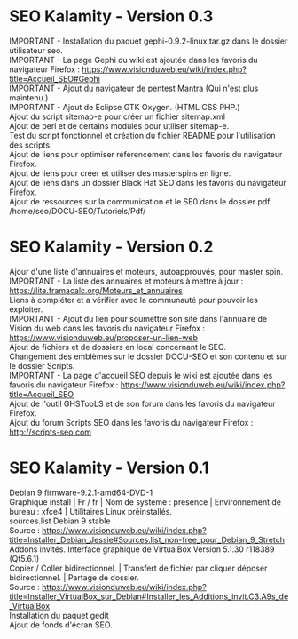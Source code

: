 # SEO Kalamity - Version 0.3
IMPORTANT - Installation du paquet gephi-0.9.2-linux.tar.gz dans le dossier utilisateur seo.<br/>
IMPORTANT - La page Gephi du wiki est ajoutée dans les favoris du navigateur Firefox : https://www.visionduweb.eu/wiki/index.php?title=Accueil_SEO#Gephi<br/>
IMPORTANT - Ajout du navigateur de pentest Mantra (Qui n'est plus maintenu.)<br/>
IMPORTANT - Ajout de Eclipse GTK Oxygen. (HTML CSS PHP.)<br/>
Ajout du script sitemap-e pour créer un fichier sitemap.xml<br/>
Ajout de perl et de certains modules pour utiliser sitemap-e.<br/>
Test du script fonctionnel et création du fichier README pour l'utilisation des scripts.<br/>
Ajout de liens pour optimiser référencement dans les favoris du navigateur Firefox.<br/>
Ajout de liens pour créer et utiliser des masterspins en ligne.<br/>
Ajout de liens dans un dossier Black Hat SEO dans les favoris du navigateur Firefox.<br/>
Ajout de ressources sur la communication et le SE0 dans le dossier pdf /home/seo/DOCU-SEO/Tutoriels/Pdf/

# SEO Kalamity - Version 0.2
Ajour d'une liste d'annuaires et moteurs, autoapprouvés, pour master spin.<br/>
IMPORTANT - La liste des annuaires et moteurs à mettre à jour : https://lite.framacalc.org/Moteurs_et_annuaires<br/>
Liens à compléter et a vérifier avec la communauté pour pouvoir les exploiter.<br/>
IMPORTANT - Ajout du lien pour soumettre son site dans l'annuaire de Vision du web dans les favoris du navigateur Firefox : https://www.visionduweb.eu/proposer-un-lien-web<br/>
Ajout de fichiers et de dossiers en local concernant le SEO.<br/>
Changement des emblèmes sur le dossier DOCU-SEO et son contenu et sur le dossier Scripts.<br/>
IMPORTANT - La page d'accueil SEO depuis le wiki est ajoutée dans les favoris du navigateur Firefox : https://www.visionduweb.eu/wiki/index.php?title=Accueil_SEO<br/>
Ajout de l'outil GHSTooLS et de son forum dans les favoris du navigateur Firefox.<br/>
Ajout du forum Scripts SEO dans les favoris du navigateur Firefox : http://scripts-seo.com

# SEO Kalamity - Version 0.1
 Debian 9 firmware-9.2.1-amd64-DVD-1<br/>
 Graphique install | Fr / fr | Nom de système : presence | Environnement de bureau : xfce4 | Utilitaires Linux préinstallés.<br/>
 sources.list Debian 9 stable<br/>
 Source : https://www.visionduweb.eu/wiki/index.php?title=Installer_Debian_Jessie#Sources.list_non-free_pour_Debian_9_Stretch<br/>
 Addons invités. Interface graphique de VirtualBox Version 5.1.30 r118389 (Qt5.6.1)<br/>
 Copier / Coller bidirectionnel. | Transfert de fichier par cliquer déposer bidirectionnel. | Partage de dossier.<br/>
 Source : https://www.visionduweb.eu/wiki/index.php?title=Installer_VirtualBox_sur_Debian#Installer_les_Additions_invit.C3.A9s_de_VirtualBox<br/>
 Installation du paquet gedit<br/>
 Ajout de fonds d'écran SEO.
